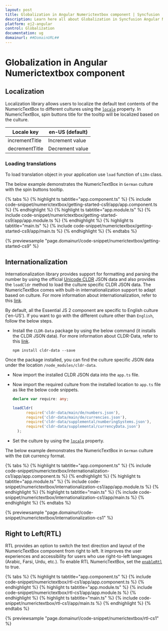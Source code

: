 ```yaml
---
layout: post
title: Globalization in Angular Numerictextbox component | Syncfusion
description: Learn here all about Globalization in Syncfusion Angular Numerictextbox component of Syncfusion Essential JS 2 and more.
platform: ej2-angular
control: Globalization 
documentation: ug
domainurl: ##DomainURL##
---
```


# Globalization in Angular Numerictextbox component

## Localization

Localization library allows users to localize the default text contents of the NumericTextBox to different cultures using the [`locale`](https://ej2.syncfusion.com/angular/documentation/api/numerictextbox#locale) property.
In NumericTextBox, spin buttons title for the tooltip will be localized based on the culture.

| Locale key | en-US (default)  |
|------|------|
| incrementTitle |  Increment value |
| decrementTitle |  Decrement value |

### Loading translations

To load translation object in your application use `load` function of `L10n` class.

The below example demonstrates the NumericTextBox in `German` culture with the spin buttons tooltip.

{% tabs %}
{% highlight ts tabtitle="app.component.ts" %}
{% include code-snippet/numerictextbox/getting-started-cs9/app/app.component.ts %}
{% endhighlight %}
{% highlight ts tabtitle="app.module.ts" %}
{% include code-snippet/numerictextbox/getting-started-cs9/app/app.module.ts %}
{% endhighlight %}
{% highlight ts tabtitle="main.ts" %}
{% include code-snippet/numerictextbox/getting-started-cs9/app/main.ts %}
{% endhighlight %}
{% endtabs %}
  
{% previewsample "page.domainurl/code-snippet/numerictextbox/getting-started-cs9" %}

## Internationalization

Internationalization library provides support for formatting and parsing the number by using the official [Unicode CLDR](http://cldr.unicode.org/) JSON data and also provides the `loadCldr` method to load the culture specific CLDR JSON data. The NumericTextBox comes with built-in internationalization support to adapt based on culture. For more information about internationalization, refer to this [link](../common/internationalization/).

By default, all the Essential JS 2  component are specific to English culture ('en-US').
If you want to go with the different culture other than `English`, follow the below steps.

* Install the `CLDR-Data` package by using the below command (it installs the CLDR JSON data). For more information about CLDR-Data, refer to this [link](https://cldr.unicode.org/index/cldr-spec/cldr-json-bindings).

  ```
  npm install cldr-data --save
  ```

 Once the package installed, you can find the culture specific JSON data under the location `/node_modules/cldr-data`.

* Now import the installed CLDR JSON data into the `app.ts` file.

* Now import the required culture from the installed location to `app.ts` file as like the below code snippets.

  ```typescript
  declare var require: any;

  loadCldr(
        require('cldr-data/main/de/numbers.json'),
        require('cldr-data/main/de/currencies.json'),
        require('cldr-data/supplemental/numberingSystems.json'),
        require('cldr-data/supplemental/currencyData.json')
    );
  ```

* Set the culture by using the [`locale`](https://ej2.syncfusion.com/angular/documentation/api/numerictextbox#locale) property.

The below example demonstrates the NumericTextBox in `German` culture with the `EUR` currency format.

{% tabs %}
{% highlight ts tabtitle="app.component.ts" %}
{% include code-snippet/numerictextbox/internationalization-cs1/app/app.component.ts %}
{% endhighlight %}
{% highlight ts tabtitle="app.module.ts" %}
{% include code-snippet/numerictextbox/internationalization-cs1/app/app.module.ts %}
{% endhighlight %}
{% highlight ts tabtitle="main.ts" %}
{% include code-snippet/numerictextbox/internationalization-cs1/app/main.ts %}
{% endhighlight %}
{% endtabs %}
  
{% previewsample "page.domainurl/code-snippet/numerictextbox/internationalization-cs1" %}

## Right to Left(RTL)

RTL provides an option to switch the text direction and layout of the NumericTextBox component from right to left. It improves the user experiences and accessibility for users who use right-to-left languages (Arabic, Farsi, Urdu, etc.). To enable RTL NumericTextBox, set the [`enableRtl`](https://ej2.syncfusion.com/angular/documentation/api/numerictextbox#enablertl) to true.

{% tabs %}
{% highlight ts tabtitle="app.component.ts" %}
{% include code-snippet/numerictextbox/rtl-cs1/app/app.component.ts %}
{% endhighlight %}
{% highlight ts tabtitle="app.module.ts" %}
{% include code-snippet/numerictextbox/rtl-cs1/app/app.module.ts %}
{% endhighlight %}
{% highlight ts tabtitle="main.ts" %}
{% include code-snippet/numerictextbox/rtl-cs1/app/main.ts %}
{% endhighlight %}
{% endtabs %}
  
{% previewsample "page.domainurl/code-snippet/numerictextbox/rtl-cs1" %}
